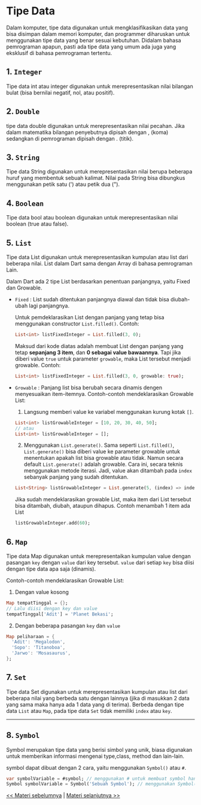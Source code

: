 # Tipe Data

Dalam komputer, tipe data digunakan untuk mengklasifikasikan data yang bisa disimpan dalam memori komputer, dan programmer diharuskan untuk menggunakan tipe data yang benar sesuai kebutuhan. Didalam bahasa pemrograman apapun, pasti ada tipe data yang umum ada juga yang eksklusif di bahasa pemrograman tertentu.

## 1. `Integer`

Tipe data int atau integer digunakan untuk merepresentasikan nilai bilangan bulat (bisa bernilai negatif, nol, atau positif).

## 2. `Double`

tipe data double digunakan untuk merepresentasikan nilai pecahan. Jika dalam matematika bilangan penyebutnya dipisah dengan , (koma) sedangkan di pemrograman dipisah dengan . (titik).

## 3. `String`

Tipe data String digunakan untuk merepresentasikan nilai berupa beberapa huruf yang membentuk sebuah kalimat. Nilai pada String bisa dibungkus menggunakan petik satu (') atau petik dua (").

## 4. `Boolean`

Tipe data bool atau boolean digunakan untuk merepresentasikan nilai boolean (true atau false).

## 5. `List`

Tipe data List digunakan untuk merepresentasikan kumpulan atau list dari beberapa nilai. List dalam Dart sama dengan Array di bahasa pemrograman Lain.

Dalam Dart ada 2 tipe List berdasarkan penentuan panjangnya, yaitu Fixed dan Growable.

- `Fixed` : List sudah ditentukan panjangnya diawal dan tidak bisa diubah-ubah lagi panjangnya.

  Untuk pemdeklarasikan List dengan panjang yang tetap bisa menggunakan constructor `List.filled()`.
  Contoh:

  ```dart
  List<int> listFixedInteger = List.filled(3, 0);
  ```

  Maksud dari kode diatas adalah membuat List dengan panjang yang tetap **sepanjang 3 item**, dan **0 sebagai value bawaannya**.
  Tapi jika diberi value `true` untuk parameter `growable`, maka List tersebut menjadi growable.
  Contoh:

  ```dart
  List<int> listFixedInteger = List.filled(3, 0, growable: true);
  ```

- `Growable` : Panjang list bisa berubah secara dinamis dengen menyesuaikan item-itemnya.
  Contoh-contoh mendeklarasikan Growable List:

  1. Langsung memberi value ke variabel menggunakan kurung kotak `[]`.

  ```dart
  List<int> listGrowableInteger = [10, 20, 30, 40, 50];
  // atau
  List<int> listGrowableInteger = [];
  ```

  2. Menggunakan `List.generate()`.
     Sama seperti `List.filled()`, `List.generate()` bisa diberi value ke parameter growable untuk menentukan apakah list bisa growable atau tidak. Namun secara default `List.generate()` adalah growable.
     Cara ini, secara teknis menggunakan metode iterasi. Jadi, value akan ditambah pada `index` sebanyak panjang yang sudah ditentukan.

  ```dart
  List<String> listGrowableInteger = List.generate(5, (index) => index * index);
  ```

  Jika sudah mendeklarasikan growable List, maka item dari List tersebut bisa ditambah, diubah, ataupun dihapus.
  Contoh menambah 1 item ada List

  ```dart
  listGrowableInteger.add(60);
  ```

## 6. `Map`

Tipe data Map digunakan untuk merepresentaikan kumpulan value dengan pasangan `key` dengan `value` dari key tersebut. `value` dari setiap `key` bisa diisi dengan tipe data apa saja (dinamis).

Contoh-contoh mendeklarasikan Growable List:

1.  Dengan value kosong

```dart
Map tempatTinggal = {};
// Lalu diisi dengan key dan value
tempatTinggal['Adit'] = 'Planet Bekasi';
```

2.  Dengan beberapa pasangan `key` dan `value`

```dart
Map peliharaan = {
  'Adit': 'Megalodon',
  'Sopo': 'Titanoboa',
  'Jarwo': 'Mosasaurus',
};
```

## 7. `Set`

Tipe data Set digunakan untuk merepresentasikan kumpulan atau list dari beberapa nilai yang berbeda satu dengan lainnya (jika di masukkan 2 data yang sama maka hanya ada 1 data yang di terima). Berbeda dengan tipe data `List` atau `Map`, pada tipe data `Set` tidak memiliki `index` atau `key`.

---

## 8. `Symbol`

Symbol merupakan tipe data yang berisi simbol yang unik, biasa digunakan untuk memberikan informasi mengenai type,class, method dan lain-lain.

symbol dapat dibuat dengan 2 cara, yaitu menggunakan `Symbol()` atau `#`.

```dart
var symbolVariable = #symbol; // menggunakan # untuk membuat symbol hanya bisa untuk 1 kata atau tidak boleh terdapat spasi
Symbol symbolVariable = Symbol('Sebuah Symbol'); // menggunakan Symbol() untuk membuat symbol bisa untuk lebih dari 1 kata atau boleh terdapat spasi
```

[<< Materi sebelumnya](https://github.com/bellshade/Dart/tree/main/basic/1_hello_world) | [Materi selanjutnya >>](https://github.com/bellshade/Dart/tree/main/basic/3_variabel)

